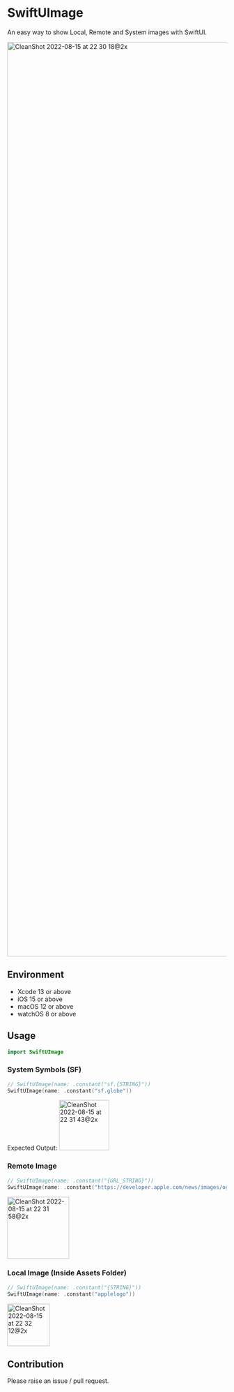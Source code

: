 # SwiftUImage
An easy way to show Local, Remote and System images with SwiftUI.

<img width="2096" alt="CleanShot 2022-08-15 at 22 30 18@2x" src="https://user-images.githubusercontent.com/54872601/184654833-5a84173f-7ac7-4349-9e94-23cab12de9a2.png">

## Environment
- Xcode 13 or above
- iOS 15 or above
- macOS 12 or above
- watchOS 8 or above

## Usage

```swift
import SwiftUImage
```

### System Symbols (SF)
```swift
// SwiftUImage(name: .constant("sf.{STRING}"))
SwiftUImage(name: .constant("sf.globe"))
```
Expected Output:
<img width="115" alt="CleanShot 2022-08-15 at 22 31 43@2x" src="https://user-images.githubusercontent.com/54872601/184655085-c9e49480-85b5-454d-84a2-75a0daeac3cb.png">

### Remote Image
```swift
// SwiftUImage(name: .constant("{URL_STRING}"))
SwiftUImage(name: .constant("https://developer.apple.com/news/images/og/swiftui-og.png"))
```
<img width="142" alt="CleanShot 2022-08-15 at 22 31 58@2x" src="https://user-images.githubusercontent.com/54872601/184655132-b963279e-8f27-4fb9-9711-576f7fc1bdd7.png">

### Local Image (Inside Assets Folder)
```swift
// SwiftUImage(name: .constant("{STRING}"))
SwiftUImage(name: .constant("applelogo"))
```
<img width="97" alt="CleanShot 2022-08-15 at 22 32 12@2x" src="https://user-images.githubusercontent.com/54872601/184655182-e5d7b975-2d7d-4a2d-8df3-721fadc6a71b.png">

## Contribution
Please raise an issue / pull request.

